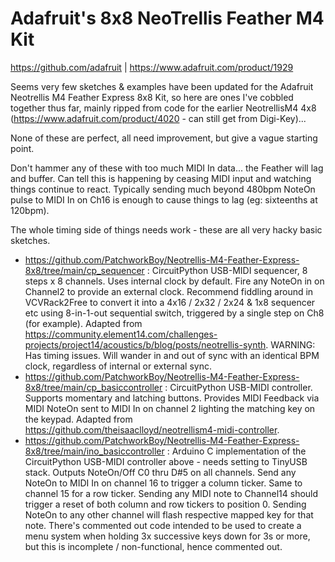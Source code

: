 # Adafruit's 8x8 NeoTrellis Feather M4 Kit
https://github.com/adafruit | https://www.adafruit.com/product/1929

Seems very few sketches &amp; examples have been updated for the Adafruit Neotrellis M4 Feather Express 8x8 Kit, so here are ones I've cobbled together thus far, mainly ripped from code for the earlier NeotrellisM4 4x8 (https://www.adafruit.com/product/4020 - can still get from Digi-Key)... 

None of these are perfect, all need improvement, but give a vague starting point.

Don't hammer any of these with too much MIDI In data... the Feather will lag and buffer. Can tell this is happening by ceasing MIDI input and watching things continue to react. Typically sending much beyond 480bpm NoteOn pulse to MIDI In on Ch16 is enough to cause things to lag (eg: sixteenths at 120bpm). 

The whole timing side of things needs work - these are all very hacky basic sketches.

- https://github.com/PatchworkBoy/Neotrellis-M4-Feather-Express-8x8/tree/main/cp_sequencer : CircuitPython USB-MIDI sequencer, 8 steps x 8 channels. Uses internal clock by default. Fire any NoteOn in on Channel2 to provide an external clock. Recommend fiddling around in VCVRack2Free to convert it into a 4x16 / 2x32 / 2x24 & 1x8 sequencer etc using 8-in-1-out sequential switch, triggered by a single step on Ch8 (for example). Adapted from https://community.element14.com/challenges-projects/project14/acoustics/b/blog/posts/neotrellis-synth. WARNING: Has timing issues. Will wander in and out of sync with an identical BPM clock, regardless of internal or external sync. 
- https://github.com/PatchworkBoy/Neotrellis-M4-Feather-Express-8x8/tree/main/cp_basiccontroller : CircuitPython USB-MIDI controller. Supports momentary and latching buttons. Provides MIDI Feedback via MIDI NoteOn sent to MIDI In on channel 2 lighting the matching key on the keypad. Adapted from https://github.com/theisaaclloyd/neotrellism4-midi-controller.
- https://github.com/PatchworkBoy/Neotrellis-M4-Feather-Express-8x8/tree/main/ino_basiccontroller : Arduino C implementation of the CircuitPython USB-MIDI controller above - needs setting to TinyUSB stack. Outputs NoteOn/Off C0 thru D#5 on all channels. Send any NoteOn to MIDI In on channel 16 to trigger a column ticker. Same to channel 15 for a row ticker. Sending any MIDI note to Channel14 should trigger a reset of both column and row tickers to position 0. Sending NoteOn to any other channel will flash respective mapped key for that note. There's commented out code intended to be used to create a menu system when holding 3x successive keys down for 3s or more, but this is incomplete / non-functional, hence commented out.
